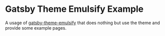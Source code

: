 # Gatsby Theme Emulsify Example

A usage of
[gatsby-theme-emulsify](https://www.npmjs.com/package/gatsby-theme-emulsify)
that does nothing but use the theme and provide some example pages.
